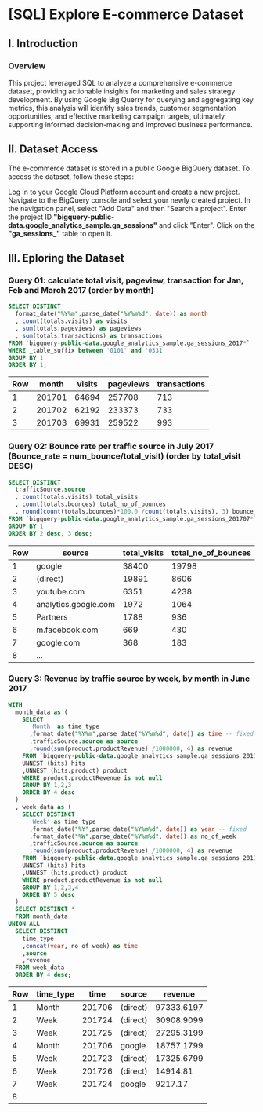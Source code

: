# [SQL] Explore E-commerce Dataset 
## I. Introduction 
### Overview
This project leveraged SQL to analyze a comprehensive e-commerce dataset, providing actionable insights for marketing and sales strategy development. By using Google Big Querry for querying and aggregating key metrics, this analysis will identify sales trends, customer segmentation opportunities, and effective marketing campaign targets, ultimately supporting informed decision-making and improved business performance.


## II. Dataset Access 
The e-commerce dataset is stored in a public Google BigQuery dataset. To access the dataset, follow these steps:

Log in to your Google Cloud Platform account and create a new project.
Navigate to the BigQuery console and select your newly created project.
In the navigation panel, select "Add Data" and then "Search a project".
Enter the project ID **"bigquery-public-data.google_analytics_sample.ga_sessions"** and click "Enter".
Click on the **"ga_sessions_"** table to open it.


## III. Eploring the Dataset 

### Query 01: calculate total visit, pageview, transaction for Jan, Feb and March 2017 (order by month)
```sql
SELECT DISTINCT 
  format_date("%Y%m",parse_date("%Y%m%d", date)) as month 
  , count(totals.visits) as visits 
  , sum(totals.pageviews) as pageviews
  , sum(totals.transactions) as transactions 
FROM `bigquery-public-data.google_analytics_sample.ga_sessions_2017*`
WHERE _table_suffix between '0101' and '0331' 
GROUP BY 1
ORDER BY 1;
```
| Row | month | visits | pageviews | transactions |
|---|---|---|---|---|
| 1 | 201701 | 64694 | 257708 | 713 |
| 2 | 201702 | 62192 | 233373 | 733 |
| 3 | 201703 | 69931 | 259522 | 993 |

### Query 02: Bounce rate per traffic source in July 2017 (Bounce_rate = num_bounce/total_visit) (order by total_visit DESC)
```sql 
SELECT DISTINCT
  trafficSource.source
  , count(totals.visits) total_visits
  , count(totals.bounces) total_no_of_bounces
  , round(count(totals.bounces)*100.0 /count(totals.visits), 3) bounce_rates
FROM `bigquery-public-data.google_analytics_sample.ga_sessions_201707*`
GROUP BY 1
ORDER BY 2 desc, 3 desc;
```
| Row | source | total_visits | total_no_of_bounces | bounce_rates |
|---|---|---|---|---|
| 1 | google | 38400 | 19798 | 51.557	| 
| 2 | (direct) | 19891 | 8606 | 43.266 |
| 3 | youtube.com | 6351 | 4238 | 66.73 |
| 4 | analytics.google.com | 1972 | 1064 | 53.955 |
| 5 | Partners | 1788 | 936 | 52.349 |
| 6 | m.facebook.com | 669 | 430 | 64.275 |
| 7 | google.com | 368 | 183 | 49.728 |
| 8 | ... |

### Query 3: Revenue by traffic source by week, by month in June 2017
```sql
WITH  
  month_data as (
    SELECT  
      'Month' as time_type 
      ,format_date("%Y%m",parse_date("%Y%m%d", date)) as time -- fixed 
      ,trafficSource.source as source 
      ,round(sum(product.productRevenue) /1000000, 4) as revenue
    FROM `bigquery-public-data.google_analytics_sample.ga_sessions_201706*` ,
    UNNEST (hits) hits
    ,UNNEST (hits.product) product
    WHERE product.productRevenue is not null 
    GROUP BY 1,2,3
    ORDER BY 4 desc
  )
  , week_data as (
    SELECT DISTINCT 
      'Week' as time_type
      ,format_date("%Y",parse_date("%Y%m%d", date)) as year -- fixed 
      ,format_date("%W",parse_date("%Y%m%d", date)) as no_of_week
      ,trafficSource.source as source
      ,round(sum(product.productRevenue) /1000000, 4) as revenue
    FROM `bigquery-public-data.google_analytics_sample.ga_sessions_201706*`, 
    UNNEST (hits) hits
    ,UNNEST (hits.product) product
    WHERE product.productRevenue is not null 
    GROUP BY 1,2,3,4
    ORDER BY 5 desc
  )
  SELECT DISTINCT *
  FROM month_data
UNION ALL 
  SELECT DISTINCT
    time_type
    ,concat(year, no_of_week) as time
    ,source
    ,revenue 
  FROM week_data
  ORDER BY 4 desc;
```
 | Row	 | time_type | time | source | revenue
 |---|---|---|---|---|
 | 1	 | Month | 201706 | (direct) | 97333.6197
 | 2	 | Week | 201724 | (direct) | 30908.9099
 | 3	 | Week | 201725 | (direct) | 27295.3199
 | 4	 | Month | 201706 | google | 18757.1799
 | 5	 | Week | 201723 | (direct) | 17325.6799
 | 6	 | Week | 201726 | (direct) | 14914.81
 | 7	 | Week | 201724 | google | 9217.17 
 | 8














